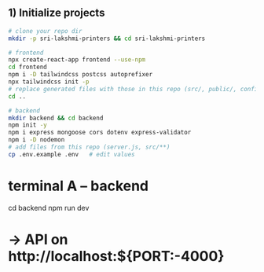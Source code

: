 ## 1) Initialize projects

```bash
# clone your repo dir
mkdir -p sri-lakshmi-printers && cd sri-lakshmi-printers

# frontend
npx create-react-app frontend --use-npm
cd frontend
npm i -D tailwindcss postcss autoprefixer
npx tailwindcss init -p
# replace generated files with those in this repo (src/, public/, configs)
cd ..

# backend
mkdir backend && cd backend
npm init -y
npm i express mongoose cors dotenv express-validator
npm i -D nodemon
# add files from this repo (server.js, src/**)
cp .env.example .env   # edit values
```

# terminal A – backend

cd backend
npm run dev

# -> API on http://localhost:${PORT:-4000}
